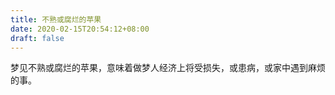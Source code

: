 ```yaml
---
title: 不熟或腐烂的苹果
date: 2020-02-15T20:54:12+08:00
draft: false
---
```


梦见不熟或腐烂的苹果，意味着做梦人经济上将受损失，或患病，或家中遇到麻烦的事。